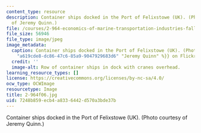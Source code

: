 ```yaml
---
content_type: resource
description: Container ships docked in the Port of Felixstowe (UK). (Photo courtesy
  of Jeremy Quinn.)
file: /courses/2-964-economics-of-marine-transportation-industries-fall-2006/7248b859ecb4a8336442d570a3bde37b_2-964f06.jpg
file_size: 56946
file_type: image/jpeg
image_metadata:
  caption: Container ships docked in the Port of Felixstowe (UK). (Photo by {{% resource_link
    "a619cde8-dc86-47c6-85a9-9047929683d6" "Jeremy Quinn" %}} on Flickr.)
  credit: ''
  image-alt: Row of container ships in dock with cranes overhead.
learning_resource_types: []
license: https://creativecommons.org/licenses/by-nc-sa/4.0/
ocw_type: OCWImage
resourcetype: Image
title: 2-964f06.jpg
uid: 7248b859-ecb4-a833-6442-d570a3bde37b
---
```

Container ships docked in the Port of Felixstowe (UK). (Photo courtesy of Jeremy Quinn.)